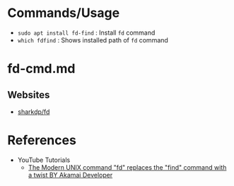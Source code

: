 # Commands/Usage

* `sudo apt install fd-find` : Install `fd` command
* `which fdfind` : Shows installed path of `fd` command

# fd-cmd.md

## Websites

* [sharkdp/fd](https://github.com/sharkdp/fd)

# References

* YouTube Tutorials
  * [The Modern UNIX command "fd" replaces the "find" command with a twist BY Akamai Developer](https://www.youtube.com/watch?v=f0N_4SgCoMY)
